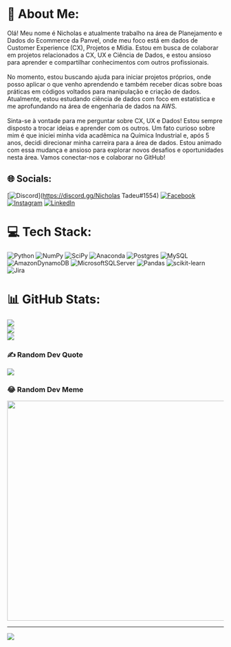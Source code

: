 # 💫 About Me:
Olá! Meu nome é Nicholas e atualmente trabalho na área de Planejamento e Dados do Ecommerce da Panvel, onde meu foco está em dados de Customer Experience (CX), Projetos e Mídia. Estou em busca de colaborar em projetos relacionados a CX, UX e Ciência de Dados, e estou ansioso para aprender e compartilhar conhecimentos com outros profissionais.<br><br>No momento, estou buscando ajuda para iniciar projetos próprios, onde posso aplicar o que venho aprendendo e também receber dicas sobre boas práticas em códigos voltados para manipulação e criação de dados. Atualmente, estou estudando ciência de dados com foco em estatística e me aprofundando na área de engenharia de dados na AWS.<br><br>Sinta-se à vontade para me perguntar sobre CX, UX e Dados! Estou sempre disposto a trocar ideias e aprender com os outros. Um fato curioso sobre mim é que iniciei minha vida acadêmica na Química Industrial e, após 5 anos, decidi direcionar minha carreira para a área de dados. Estou animado com essa mudança e ansioso para explorar novos desafios e oportunidades nesta área. Vamos conectar-nos e colaborar no GitHub!


## 🌐 Socials:
[![Discord](https://img.shields.io/badge/Discord-%237289DA.svg?logo=discord&logoColor=white)](https://discord.gg/Nicholas Tadeu#1554) [![Facebook](https://img.shields.io/badge/Facebook-%231877F2.svg?logo=Facebook&logoColor=white)](https://facebook.com/nicholastadeu) [![Instagram](https://img.shields.io/badge/Instagram-%23E4405F.svg?logo=Instagram&logoColor=white)](https://instagram.com/nicholastadeu) [![LinkedIn](https://img.shields.io/badge/LinkedIn-%230077B5.svg?logo=linkedin&logoColor=white)](https://linkedin.com/in/nicholastadeu) 

# 💻 Tech Stack:
![Python](https://img.shields.io/badge/python-3670A0?style=for-the-badge&logo=python&logoColor=ffdd54) ![NumPy](https://img.shields.io/badge/numpy-%23013243.svg?style=for-the-badge&logo=numpy&logoColor=white) ![SciPy](https://img.shields.io/badge/SciPy-%230C55A5.svg?style=for-the-badge&logo=scipy&logoColor=%white) ![Anaconda](https://img.shields.io/badge/Anaconda-%2344A833.svg?style=for-the-badge&logo=anaconda&logoColor=white) ![Postgres](https://img.shields.io/badge/postgres-%23316192.svg?style=for-the-badge&logo=postgresql&logoColor=white) ![MySQL](https://img.shields.io/badge/mysql-%2300f.svg?style=for-the-badge&logo=mysql&logoColor=white) ![AmazonDynamoDB](https://img.shields.io/badge/Amazon%20DynamoDB-4053D6?style=for-the-badge&logo=Amazon%20DynamoDB&logoColor=white) ![MicrosoftSQLServer](https://img.shields.io/badge/Microsoft%20SQL%20Sever-CC2927?style=for-the-badge&logo=microsoft%20sql%20server&logoColor=white) ![Pandas](https://img.shields.io/badge/pandas-%23150458.svg?style=for-the-badge&logo=pandas&logoColor=white) ![scikit-learn](https://img.shields.io/badge/scikit--learn-%23F7931E.svg?style=for-the-badge&logo=scikit-learn&logoColor=white) ![Jira](https://img.shields.io/badge/jira-%230A0FFF.svg?style=for-the-badge&logo=jira&logoColor=white)
# 📊 GitHub Stats:
![](https://github-readme-stats.vercel.app/api?username=nicholastadeusantoss&theme=dracula&hide_border=true&include_all_commits=true&count_private=true)<br/>
![](https://github-readme-streak-stats.herokuapp.com/?user=nicholastadeusantoss&theme=dracula&hide_border=true)<br/>
![](https://github-readme-stats.vercel.app/api/top-langs/?username=nicholastadeusantoss&theme=dracula&hide_border=true&include_all_commits=true&count_private=true&layout=compact)

### ✍️ Random Dev Quote
![](https://quotes-github-readme.vercel.app/api?type=vetical&theme=tokyonight)

### 😂 Random Dev Meme
<img src="https://rm.up.railway.app/" width="512px"/>

---
[![](https://visitcount.itsvg.in/api?id=nicholastadeusantoss&icon=0&color=0)](https://visitcount.itsvg.in)

<!-- Proudly created with GPRM ( https://gprm.itsvg.in ) -->
